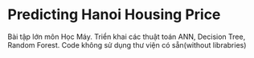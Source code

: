 # Predicting Hanoi Housing Price
Bài tập lớn môn Học Máy. Triển khai các thuật toán ANN, Decision Tree, Random Forest. Code không sử dụng thư viện có sẵn(without librabries)
